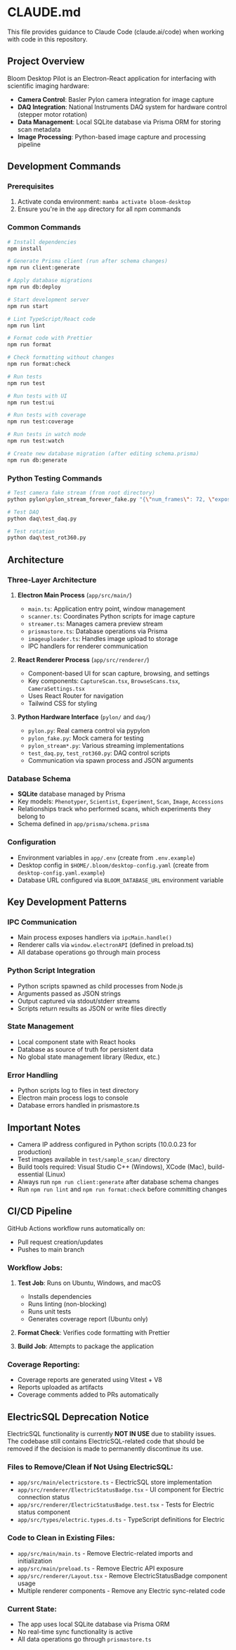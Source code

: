 # CLAUDE.md

This file provides guidance to Claude Code (claude.ai/code) when working with code in this repository.

## Project Overview

Bloom Desktop Pilot is an Electron-React application for interfacing with scientific imaging hardware:
- **Camera Control**: Basler Pylon camera integration for image capture
- **DAQ Integration**: National Instruments DAQ system for hardware control (stepper motor rotation)
- **Data Management**: Local SQLite database via Prisma ORM for storing scan metadata
- **Image Processing**: Python-based image capture and processing pipeline

## Development Commands

### Prerequisites
1. Activate conda environment: `mamba activate bloom-desktop`
2. Ensure you're in the `app` directory for all npm commands

### Common Commands
```bash
# Install dependencies
npm install

# Generate Prisma client (run after schema changes)
npm run client:generate

# Apply database migrations
npm run db:deploy

# Start development server
npm run start

# Lint TypeScript/React code
npm run lint

# Format code with Prettier
npm run format

# Check formatting without changes
npm run format:check

# Run tests
npm run test

# Run tests with UI
npm run test:ui

# Run tests with coverage
npm run test:coverage

# Run tests in watch mode
npm run test:watch

# Create new database migration (after editing schema.prisma)
npm run db:generate
```

### Python Testing Commands
```bash
# Test camera fake stream (from root directory)
python pylon\pylon_stream_forever_fake.py "{\"num_frames\": 72, \"exposure_time\": 10000, \"gain\": 100, \"brightness\": 0, \"contrast\": 0, \"gamma\": 1, \"seconds_per_rot\": 7, \"camera_ip_address\": \"10.0.0.23\"}"

# Test DAQ
python daq\test_daq.py

# Test rotation
python daq\test_rot360.py
```

## Architecture

### Three-Layer Architecture
1. **Electron Main Process** (`app/src/main/`)
   - `main.ts`: Application entry point, window management
   - `scanner.ts`: Coordinates Python scripts for image capture
   - `streamer.ts`: Manages camera preview stream
   - `prismastore.ts`: Database operations via Prisma
   - `imageuploader.ts`: Handles image upload to storage
   - IPC handlers for renderer communication

2. **React Renderer Process** (`app/src/renderer/`)
   - Component-based UI for scan capture, browsing, and settings
   - Key components: `CaptureScan.tsx`, `BrowseScans.tsx`, `CameraSettings.tsx`
   - Uses React Router for navigation
   - Tailwind CSS for styling

3. **Python Hardware Interface** (`pylon/` and `daq/`)
   - `pylon.py`: Real camera control via pypylon
   - `pylon_fake.py`: Mock camera for testing
   - `pylon_stream*.py`: Various streaming implementations
   - `test_daq.py`, `test_rot360.py`: DAQ control scripts
   - Communication via spawn process and JSON arguments

### Database Schema
- **SQLite** database managed by Prisma
- Key models: `Phenotyper`, `Scientist`, `Experiment`, `Scan`, `Image`, `Accessions`
- Relationships track who performed scans, which experiments they belong to
- Schema defined in `app/prisma/schema.prisma`

### Configuration
- Environment variables in `app/.env` (create from `.env.example`)
- Desktop config in `$HOME/.bloom/desktop-config.yaml` (create from `desktop-config.yaml.example`)
- Database URL configured via `BLOOM_DATABASE_URL` environment variable

## Key Development Patterns

### IPC Communication
- Main process exposes handlers via `ipcMain.handle()`
- Renderer calls via `window.electronAPI` (defined in preload.ts)
- All database operations go through main process

### Python Script Integration
- Python scripts spawned as child processes from Node.js
- Arguments passed as JSON strings
- Output captured via stdout/stderr streams
- Scripts return results as JSON or write files directly

### State Management
- Local component state with React hooks
- Database as source of truth for persistent data
- No global state management library (Redux, etc.)

### Error Handling
- Python scripts log to files in test directory
- Electron main process logs to console
- Database errors handled in prismastore.ts

## Important Notes
- Camera IP address configured in Python scripts (10.0.0.23 for production)
- Test images available in `test/sample_scan/` directory
- Build tools required: Visual Studio C++ (Windows), XCode (Mac), build-essential (Linux)
- Always run `npm run client:generate` after database schema changes
- Run `npm run lint` and `npm run format:check` before committing changes

## CI/CD Pipeline
GitHub Actions workflow runs automatically on:
- Pull request creation/updates
- Pushes to main branch

### Workflow Jobs:
1. **Test Job**: Runs on Ubuntu, Windows, and macOS
   - Installs dependencies
   - Runs linting (non-blocking)
   - Runs unit tests
   - Generates coverage report (Ubuntu only)
   
2. **Format Check**: Verifies code formatting with Prettier
   
3. **Build Job**: Attempts to package the application

### Coverage Reporting:
- Coverage reports are generated using Vitest + V8
- Reports uploaded as artifacts
- Coverage comments added to PRs automatically

## ElectricSQL Deprecation Notice
ElectricSQL functionality is currently **NOT IN USE** due to stability issues. The codebase still contains ElectricSQL-related code that should be removed if the decision is made to permanently discontinue its use.

### Files to Remove/Clean if Not Using ElectricSQL:
- `app/src/main/electricstore.ts` - ElectricSQL store implementation
- `app/src/renderer/ElectricStatusBadge.tsx` - UI component for Electric connection status
- `app/src/renderer/ElectricStatusBadge.test.tsx` - Tests for Electric status component
- `app/src/types/electric.types.d.ts` - TypeScript definitions for Electric

### Code to Clean in Existing Files:
- `app/src/main/main.ts` - Remove Electric-related imports and initialization
- `app/src/main/preload.ts` - Remove Electric API exposure
- `app/src/renderer/Layout.tsx` - Remove ElectricStatusBadge component usage
- Multiple renderer components - Remove any Electric sync-related code

### Current State:
- The app uses local SQLite database via Prisma ORM
- No real-time sync functionality is active
- All data operations go through `prismastore.ts`